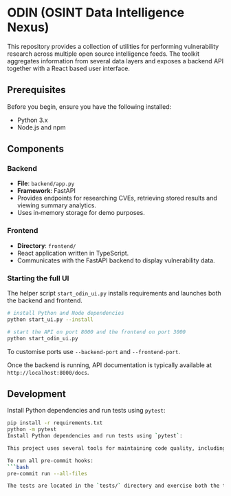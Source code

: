 # ODIN (OSINT Data Intelligence Nexus)

This repository provides a collection of utilities for performing vulnerability research across multiple open source intelligence feeds. The toolkit aggregates information from several data layers and exposes a backend API together with a React based user interface.

## Prerequisites

Before you begin, ensure you have the following installed:
- Python 3.x
- Node.js and npm

## Components

### Backend
- **File**: `backend/app.py`
- **Framework**: FastAPI
- Provides endpoints for researching CVEs, retrieving stored results and viewing summary analytics.
- Uses in‑memory storage for demo purposes.

### Frontend
- **Directory**: `frontend/`
- React application written in TypeScript.
- Communicates with the FastAPI backend to display vulnerability data.

### Starting the full UI
The helper script `start_odin_ui.py` installs requirements and launches both the backend and frontend.

```bash
# install Python and Node dependencies
python start_ui.py --install

# start the API on port 8000 and the frontend on port 3000
python start_odin_ui.py
```

To customise ports use `--backend-port` and `--frontend-port`.

Once the backend is running, API documentation is typically available at `http://localhost:8000/docs`.

## Development
Install Python dependencies and run tests using `pytest`:

```bash
pip install -r requirements.txt
python -m pytest
Install Python dependencies and run tests using `pytest`:

This project uses several tools for maintaining code quality, including `flake8`, `black`, `isort`, and `mypy`. These are often managed via `pre-commit` to ensure checks are run before commits.

To run all pre-commit hooks:
```bash
pre-commit run --all-files

The tests are located in the `tests/` directory and exercise both the toolkit libraries and error handling utilities.
